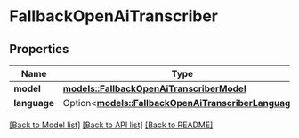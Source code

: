# FallbackOpenAiTranscriber

## Properties

Name | Type | Description | Notes
------------ | ------------- | ------------- | -------------
**model** | [**models::FallbackOpenAiTranscriberModel**](FallbackOpenAiTranscriberModel.md) |  | 
**language** | Option<[**models::FallbackOpenAiTranscriberLanguage**](FallbackOpenAiTranscriberLanguage.md)> |  | [optional]

[[Back to Model list]](../README.md#documentation-for-models) [[Back to API list]](../README.md#documentation-for-api-endpoints) [[Back to README]](../README.md)


